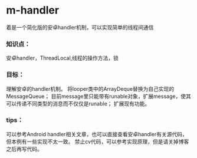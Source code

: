 # m-handler
着是一个简化版的安卓handler机制，可以实现简单的线程间通信
### 知识点：
安卓handler，ThreadLocal,线程的操作方法，锁

### 目标：
理解安卓的handler机制。
将looper类中的ArrayDeque<Message>替换为自己实现的MessageQueue；
目前message里只能带有runable对象，扩展message，使其可以传递不同类型的消息而不仅仅是runable；
扩展现有功能。

### tips：
可以参考Android handler相关文章，也可以直接查看安卓handler有关源代码，但本例有一些实现不太一致。
禁止cv代码，可以参考实现原理，但是请关掉博客之后再写代码。
